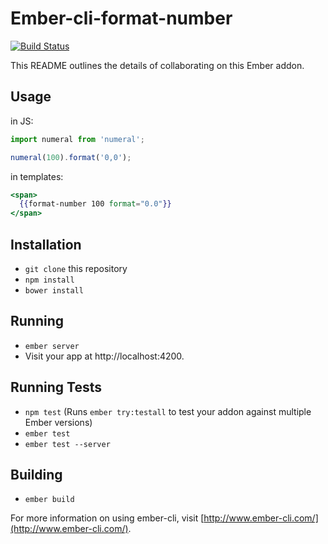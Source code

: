 # Ember-cli-format-number

[![Build Status](https://travis-ci.org/thriqon/ember-cli-format-number.svg)](https://travis-ci.org/thriqon/ember-cli-format-number)

This README outlines the details of collaborating on this Ember addon.

## Usage

in JS:

```javascript
import numeral from 'numeral';

numeral(100).format('0,0');
```

in templates:

```handlebars
<span>
  {{format-number 100 format="0.0"}}
</span>
```

## Installation

* `git clone` this repository
* `npm install`
* `bower install`

## Running

* `ember server`
* Visit your app at http://localhost:4200.

## Running Tests

* `npm test` (Runs `ember try:testall` to test your addon against multiple Ember versions)
* `ember test`
* `ember test --server`

## Building

* `ember build`

For more information on using ember-cli, visit [http://www.ember-cli.com/](http://www.ember-cli.com/).
